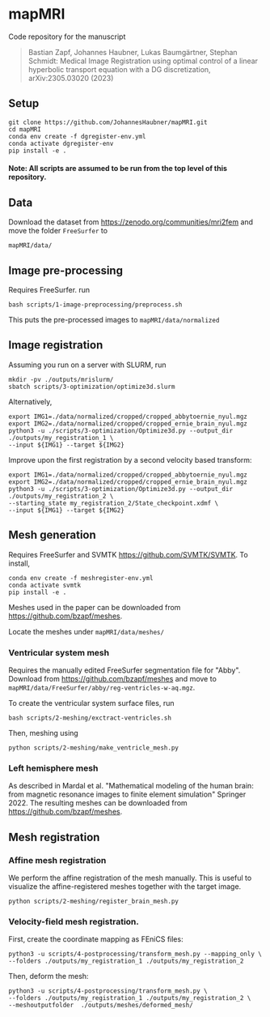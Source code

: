 # mapMRI 

Code repository for the manuscript

> Bastian Zapf, Johannes Haubner, Lukas Baumgärtner, Stephan Schmidt: Medical Image Registration using optimal control of a linear hyperbolic transport equation with a DG discretization, arXiv:2305.03020 (2023)

## Setup

```
git clone https://github.com/JohannesHaubner/mapMRI.git
cd mapMRI
conda env create -f dgregister-env.yml
conda activate dgregister-env
pip install -e .
```

#### Note: All scripts are assumed to be run from the top level of this repository.

## Data

Download the dataset from https://zenodo.org/communities/mri2fem and move the folder `FreeSurfer` to 
```
mapMRI/data/
```

## Image pre-processing

Requires FreeSurfer.
run 
```
bash scripts/1-image-preprocessing/preprocess.sh
```

This puts the pre-processed images to `mapMRI/data/normalized`

## Image registration

Assuming you run on a server with SLURM, run

```
mkdir -pv ./outputs/mrislurm/
sbatch scripts/3-optimization/optimize3d.slurm 
```

Alternatively,
```
export IMG1=./data/normalized/cropped/cropped_abbytoernie_nyul.mgz
export IMG2=./data/normalized/cropped/cropped_ernie_brain_nyul.mgz
python3 -u ./scripts/3-optimization/Optimize3d.py --output_dir ./outputs/my_registration_1 \
--input ${IMG1} --target ${IMG2}
```


Improve upon the first registration by a second velocity based transform:
```
export IMG1=./data/normalized/cropped/cropped_abbytoernie_nyul.mgz
export IMG2=./data/normalized/cropped/cropped_ernie_brain_nyul.mgz
python3 -u ./scripts/3-optimization/Optimize3d.py --output_dir ./outputs/my_registration_2 \
--starting_state my_registration_2/State_checkpoint.xdmf \
--input ${IMG1} --target ${IMG2}
```

## Mesh generation


Requires FreeSurfer and SVMTK https://github.com/SVMTK/SVMTK. To install,

```
conda env create -f meshregister-env.yml
conda activate svmtk
pip install -e .
```


Meshes used in the paper can be downloaded from https://github.com/bzapf/meshes.

Locate the meshes under `mapMRI/data/meshes/`


### Ventricular system mesh

Requires the manually edited FreeSurfer segmentation file for "Abby". 
Download from https://github.com/bzapf/meshes and move to `mapMRI/data/FreeSurfer/abby/reg-ventricles-w-aq.mgz`.


To create the ventricular system surface files, run
```
bash scripts/2-meshing/exctract-ventricles.sh
```
Then, meshing using

```
python scripts/2-meshing/make_ventricle_mesh.py
```



### Left hemisphere mesh

As described in Mardal et al. "Mathematical modeling of the human brain: from magnetic resonance images to finite element simulation" Springer 2022.
The resulting meshes can be downloaded from https://github.com/bzapf/meshes.


## Mesh registration


### Affine mesh registration
We perform the affine registration of the mesh manually. 
This is useful to visualize the affine-registered meshes together with the target image.

```
python scripts/2-meshing/register_brain_mesh.py
```

### Velocity-field mesh registration.

First, create the coordinate mapping as FEniCS files:
```
python3 -u scripts/4-postprocessing/transform_mesh.py --mapping_only \
--folders ./outputs/my_registration_1 ./outputs/my_registration_2
```

Then, deform the mesh:
```
python3 -u scripts/4-postprocessing/transform_mesh.py \
--folders ./outputs/my_registration_1 ./outputs/my_registration_2 \
--meshoutputfolder  ./outputs/meshes/deformed_mesh/
```
